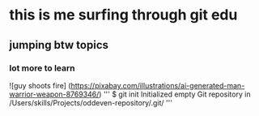# this is me surfing through git edu
## jumping btw topics
### lot more to learn
![guy shoots fire] (https://pixabay.com/illustrations/ai-generated-man-warrior-weapon-8769346/)
'''
$ git init
Initialized empty Git repository in /Users/skills/Projects/oddeven-repository/.git/
'''

